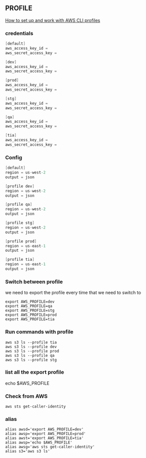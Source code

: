 ## PROFILE 

[How to set up and work with AWS CLI profiles](https://www.youtube.com/watch?v=ptbxhz7TWmE)

### credentials
```s
[default]
aws_access_key_id = 
aws_secret_access_key = 

[dev]
aws_access_key_id = 
aws_secret_access_key = 

[prod]
aws_access_key_id = 
aws_secret_access_key =  

[stg]
aws_access_key_id = 
aws_secret_access_key = 

[qa]
aws_access_key_id = 
aws_secret_access_key = 

[tia]
aws_access_key_id = 
aws_secret_access_key = 
```

### Config
```s
[default]
region = us-west-2
output = json

[profile dev]
region = us-west-2
output = json

[profile qa]
region = us-west-2
output = json

[profile stg]
region = us-west-2
output = json

[profile prod]
region = us-east-1
output = json

[profile tia]
region = us-east-1
output = json
```

### Switch between profile
we need to export the profile every time that we need to switch to 
```
export AWS_PROFILE=dev
export AWS_PROFILE=qa
export AWS_PROFILE=stg
export AWS_PROFILE=prod
export AWS_PROFILE=tia
```

### Run commands with profile
```
aws s3 ls --profile tia
aws s3 ls --profile dev
aws s3 ls --profile prod
aws s3 ls --profile qa
aws s3 ls --profile stg
```

### list all the export profile
echo $AWS_PROFILE

### Check from AWS
```
aws sts get-caller-identity
```

### alias
```
alias awsd='export AWS_PROFILE=dev'
alias awsp='export AWS_PROFILE=prod'
alias awst='export AWS_PROFILE=tia'
alias awsp='echo $AWS_PROFILE'
alias awsg='aws sts get-caller-identity'
alias s3='aws s3 ls'
```